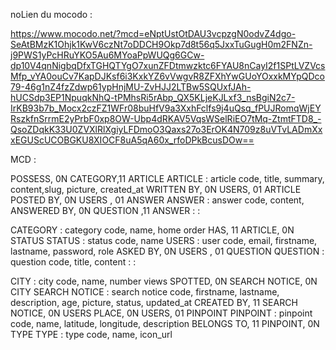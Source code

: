 noLien du mocodo : 

https://www.mocodo.net/?mcd=eNptUstOtDAU3vcpzgN0odvZ4dgo-SeAtBMzK1Ohjk1KwV6czNt7oDDCH9Okp7d8t56q5JxxTuGugH0m2FNZn-j9PWS1yPcHRuYKO5Au6MYoaPpWUQg6GCw-dp10V4qnNigbqDfxTGHQTYgO7xunZFDtmwzktc6FYAU8nCayI2f1SPtLVZVcsMfp_vYA0ouCv7KapDJKsf6i3KxkYZ6vVwgvR8ZFXhYwGUoYOxxkMYpQDco79-46g1nZ4fzZdwp61ypHnjMU-ZvHJJ2LTBw5SQUxfJAh-hUCSdp3EP1NpuqkNhQ-tPMhsRi5rAbp_QX5KLjeKJLxf3_nsBgiN2c7-IrKB93b7b_Mocx2czFZ1WFr08buHfV9a3XxhFclfs9j4uQsq_fPUJRomqWjEYRszkfnSrrmE2yPrbF0xp8OW-Ubp4dRKAV5VqsWSelRiEO7tMq-ZtmtFTD8_-QsoZDqkK33U0ZVXlRlXgiyLFDmoO3Qaxs27o3ErOK4N709z8uVTvLADmXxxEGUScUCOBGKU8XIOCF8uA5qA60x_rfoDPkBcusDOw==


MCD : 

POSSESS, 0N CATEGORY,11 ARTICLE
ARTICLE : article code, title, summary, content,slug, picture, created_at
WRITTEN BY, 0N USERS, 01 ARTICLE
POSTED BY,  0N USERS , 01 ANSWER
ANSWER : answer code, content,
ANSWERED BY,  0N QUESTION ,11 ANSWER
:
:

CATEGORY : category code, name, home order
HAS, 11 ARTICLE, 0N STATUS
STATUS : status code, name
USERS : user code, email, firstname, lastname, password, role
ASKED BY,  0N USERS , 01 QUESTION
QUESTION : question code, title, content
:
:

CITY : city code, name, number views
SPOTTED,  0N SEARCH NOTICE,  0N CITY
SEARCH NOTICE : search notice code, firstname, lastname, description, age, picture, status, updated_at
CREATED BY,  11 SEARCH NOTICE, 0N USERS
PLACE, 0N USERS, 01 PINPOINT
PINPOINT : pinpoint code, name, latitude, longitude, description
BELONGS TO,  11 PINPOINT, 0N TYPE
TYPE : type code, name, icon_url



